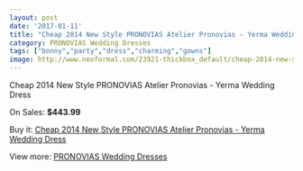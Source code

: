 ```yaml
---
layout: post
date: '2017-01-11'
title: "Cheap 2014 New Style PRONOVIAS Atelier Pronovias - Yerma Wedding Dress"
category: PRONOVIAS Wedding Dresses
tags: ["bonny","party","dress","charming","gowns"]
image: http://www.neoformal.com/23921-thickbox_default/cheap-2014-new-style-pronovias-atelier-pronovias-yerma-wedding-dress.jpg
---
```

Cheap 2014 New Style PRONOVIAS Atelier Pronovias - Yerma Wedding Dress

On Sales: **$443.99**
<a href="https://www.neoformal.com/en/pronovias-wedding-dresses-2014/8074-cheap-2014-new-style-pronovias-atelier-pronovias-yerma-wedding-dress.html"><amp-img layout="responsive" width="600" height="600" src="//www.neoformal.com/23921-thickbox_default/cheap-2014-new-style-pronovias-atelier-pronovias-yerma-wedding-dress.jpg" alt="Cheap 2014 New Style PRONOVIAS Atelier Pronovias - Yerma Wedding Dress 0" /></a>

Buy it: [Cheap 2014 New Style PRONOVIAS Atelier Pronovias - Yerma Wedding Dress](https://www.neoformal.com/en/pronovias-wedding-dresses-2014/8074-cheap-2014-new-style-pronovias-atelier-pronovias-yerma-wedding-dress.html "Cheap 2014 New Style PRONOVIAS Atelier Pronovias - Yerma Wedding Dress")

View more: [PRONOVIAS Wedding Dresses](https://www.neoformal.com/en/129-pronovias-wedding-dresses-2014 "PRONOVIAS Wedding Dresses")